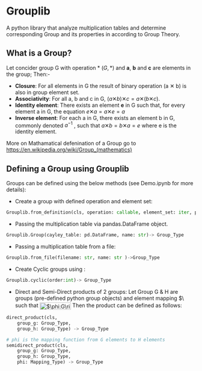 # Grouplib
A python library that analyze multiplication tables and determine corresponding Group and its properties in according to Group Theory.

## What is a Group?
 Let concider group G with operation * $(G,*)$ and <b>a</b>, <b>b</b> and <b>c</b> are elements in the group; Then:-
- **Closure**: 
  For all elements in G the result of binary operation (a ✕ b) is also in group element set.
- **Associativity**:
  For all a, b and c in G, $(a ✕ b) ✕ c = a ✕ (b ✕ c)$.
- **Identity element**:
  There exists an element **e** in G such that, for every element a in G, the equation 
$e ✕ a = a ✕ e = a$
- **Inverse element**:
  For each a in G, there exists an element b in G, commonly denoted $a^{-1}$ , such that 
$a ✕ b = b ✕ a = e$
where e is the identity element.

More on Mathamatical defenination of a Group go to https://en.wikipedia.org/wiki/Group_(mathematics)


## Defining a Group using Grouplib

Groups can be defined using the below methods (see Demo.ipynb for more details):
- Create a group with defined operation and element set:
```python
Grouplib.from_definition(cls, operation: callable, element_set: iter, parse: callable=str, name: str)-> Group_Type
```
- Passing the multiplication table via pandas.DataFrame object.
```python
Grouplib.Group(cayley_table: pd.DataFrame, name: str)-> Group_Type
```
- Passing a multiplication table from a file:
```python
Grouplib.from_file(filename: str, name: str )->Group_Type
```
- Create Cyclic groups using :
```python 
Grouplib.cyclic(order:int)-> Group_Type
```
- Direct and Semi-Direct products of 2 groups:
Let Group G & H are groups (pre-defined python group objects) and  element mapping <img src="http://bit.ly/2xJLjLF" align="center" border="0" alt="$\phi$ " width="17" height="19" /> such that <img src="http://bit.ly/2sycHHo" align="center" border="0" alt="$\phi:G\rightarrow H$ " width="83" height="19" />
Then the product can be defined as follows:

```python
direct_product(cls,
	group_g: Group_Type,
	group_h: Group_Type) -> Group_Type

# phi is the mapping function from G elements to H elements 
semidirect_product(cls,
	group_g: Group_Type,
	group_h: Group_Type,
	phi: Mapping_Type) -> Group_Type
```








